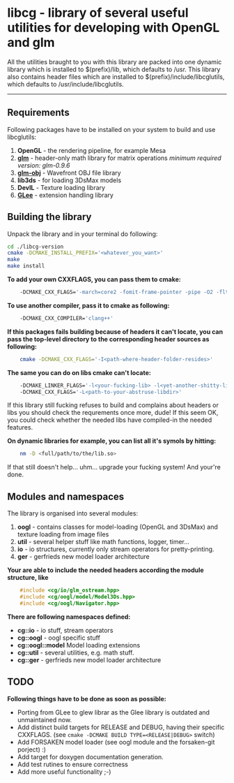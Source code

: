 # libcg - library of several useful utilities for developing with OpenGL and glm
All the utilities braught to you with this library are packed into one
dynamic library which is installed to $(prefix)/lib, which defaults to /usr.
This library also contains header files which are installed to $(prefix)/include/libcglutils,
which defaults to /usr/include/libcglutils.

---

## Requirements
Following packages have to be installed on your system to build and use libcglutils:

1. **OpenGL** - the rendering pipeline, for example Mesa
2. **[glm](http://glm.g-truc.net/0.9.6/index.html)** - header-only math library for matrix operations
   *minimum required version: glm-0.9.6*
3. **[glm-obj](http://devernay.free.fr/hacks/glm/)** - Wavefront OBJ file library
4. **lib3ds** - for loading 3DsMax models
5. **DevIL** - Texture loading library
6. **[GLee](http://sourceforge.net/projects/glee/)** - extension handling library


## Building the library
Unpack the library and in your terminal do following:
```bash
cd ./libcg-version
cmake -DCMAKE_INSTALL_PREFIX='<whatever_you_want>'
make
make install
```

__To add your own CXXFLAGS, you can pass them to cmake:__
```bash
	-DCMAKE_CXX_FLAGS='-march=core2 -fomit-frame-pointer -pipe -O2 -flto -fmerge-constants -freorder-blocks'
```

__To use another compiler, pass it to cmake as following:__
```bash
	-DCMAKE_CXX_COMPILER='clang++'
```

__If this packages fails building because of headers it can't locate, you can pass
the top-level directory to the corresponding header sources as following:__
```bash
	cmake -DCMAKE_CXX_FLAGS='-I<path-where-header-folder-resides>'
```

__The same you can do on libs cmake can't locate:__
```bash
	-DCMAKE_LINKER_FLAGS='-l<your-fucking-lib> -l<yet-another-shitty-lib>'
	-DCMAKE_CXX_FLAGS='-L<path-to-your-abstruse-libdir>'
```

If this library still fucking refuses to build and complains about headers or libs
you should check the requrements once more, dude!
If this seem OK, you could check whether the needed libs have compiled-in the needed features.

__On dynamic libraries for example, you can list all it's symols by hitting:__
```bash
	nm -D <full/path/to/the/lib.so>
```

If that still doesn't help... uhm... upgrade your fucking system!
And your're done.


## Modules and namespaces
The library is organised into several modules:
1. **oogl** - contains classes for model-loading (OpenGL and 3DsMax) and texture loading from image files
2. **util** - several helper stuff like math functions, logger, timer...
3. **io** - io structures, currently only stream operators for pretty-printing.
4. **ger** - gerfrieds new model loader architecture

__Your are able to include the needed headers according the module structure, like__
```c++
	#include <cg/io/glm_ostream.hpp>
	#include <cg/oogl/model/Model3Ds.hpp>
	#include <cg/oogl/Navigator.hpp>
```

__There are following namespaces defined:__
+ **cg::io** - io stuff, stream operators
+ **cg::oogl** - oogl specific stuff
+ **cg::oogl::model** Model loading extensions
+ **cg::util** - several utilities, e.g. math stuff.
+ **cg::ger** - gerfrieds new model loader architecture


## TODO
__Following things have to be done as soon as possible:__
+ Porting from GLee to glew librar as the Glee library is outdated and unmaintained now.
+ Add distinct build targets for RELEASE and DEBUG, having their specific CXXFLAGS.
  (see `cmake -DCMAKE BUILD TYPE=<RELEASE|DEBUG>` switch)
+ Add FORSAKEN model loader (see oogl module and the forsaken-git porject) :)
+ Add target for doxygen documentation generation.
+ Add test rutines to ensure correctness
+ Add more useful functionality ;-)

